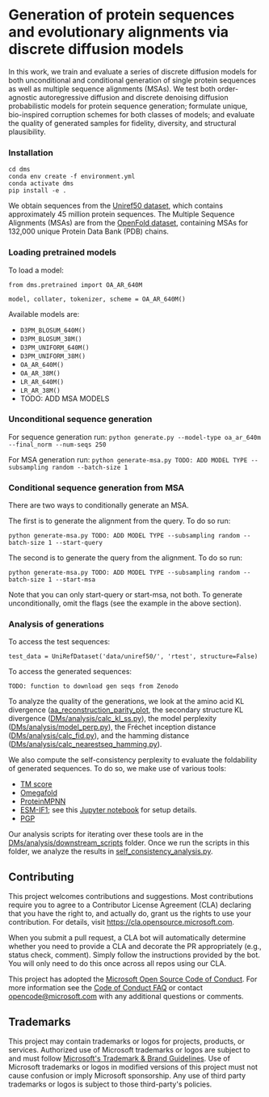 # Generation of protein sequences and evolutionary alignments via discrete diffusion models

In this work, we train and evaluate a series of discrete diffusion models for both unconditional and conditional generation of single protein sequences as well as multiple sequence alignments (MSAs). We test both order-agnostic autoregressive diffusion and discrete denoising diffusion probabilistic models for protein sequence generation; formulate unique, bio-inspired corruption schemes for both classes of models; and evaluate the quality of generated samples for fidelity, diversity, and structural plausibility.

### Installation
```
cd dms
conda env create -f environment.yml
conda activate dms
pip install -e .
```
We obtain sequences from the [Uniref50 dataset](https://www.ncbi.nlm.nih.gov/pmc/articles/PMC4375400/), which contains approximately 45 million protein sequences. The Multiple Sequence Alignments (MSAs) are from the [OpenFold dataset](https://www.biorxiv.org/content/10.1101/2022.11.20.517210v2), containing MSAs for 132,000 unique Protein Data Bank (PDB) chains.

### Loading pretrained models
To load a model:
```
from dms.pretrained import OA_AR_640M

model, collater, tokenizer, scheme = OA_AR_640M()
```
Available models are:
* ``` D3PM_BLOSUM_640M() ```
* ``` D3PM_BLOSUM_38M() ```
* ``` D3PM_UNIFORM_640M() ```
* ``` D3PM_UNIFORM_38M() ```
* ``` OA_AR_640M() ```
* ``` OA_AR_38M() ```
* ``` LR_AR_640M() ```
* ``` LR_AR_38M() ```
* TODO: ADD MSA MODELS

### Unconditional sequence generation
For sequence generation run:
``` python generate.py --model-type oa_ar_640m --final_norm --num-seqs 250 ```

For MSA generation run:
``` python generate-msa.py TODO: ADD MODEL TYPE --subsampling random --batch-size 1 ```

### Conditional sequence generation from MSA
There are two ways to conditionally generate an MSA. 

The first is to generate the alignment from the query. To do so run:

``` python generate-msa.py TODO: ADD MODEL TYPE --subsampling random --batch-size 1 --start-query ```

The second is to generate the query from the alignment. To do so run:

``` python generate-msa.py TODO: ADD MODEL TYPE --subsampling random --batch-size 1 --start-msa ```

Note that you can only start-query or start-msa, not both. To generate unconditionally, omit the flags (see the example in the above section).

### Analysis of generations
To access the test sequences:
```
test_data = UniRefDataset('data/uniref50/', 'rtest', structure=False)
```
To access the generated sequences: 
```
TODO: function to download gen seqs from Zenodo
```
To analyze the quality of the generations, we look at the amino acid KL divergence ([aa_reconstruction_parity_plot](https://github.com/microsoft/DMs/blob/main/analysis/plot.py), the secondary structure KL divergence ([DMs/analysis/calc_kl_ss.py](https://github.com/microsoft/DMs/blob/main/analysis/calc_kl_ss.py)), the model perplexity ([DMs/analysis/model_perp.py](https://github.com/microsoft/DMs/blob/main/analysis/model_perp.py)), the Fréchet inception distance ([DMs/analysis/calc_fid.py](https://github.com/microsoft/DMs/blob/main/analysis/calc_fid.py)), and the hamming distance ([DMs/analysis/calc_nearestseq_hamming.py](https://github.com/microsoft/DMs/blob/main/analysis/calc_nearestseq_hamming.py)).

We also compute the self-consistency perplexity to evaluate the foldability of generated sequences. To do so, we make use of various tools:
* [TM score](https://zhanggroup.org/TM-score/)
* [Omegafold](https://github.com/HeliXonProtein/OmegaFold)
* [ProteinMPNN](https://github.com/dauparas/ProteinMPNN)
* [ESM-IF1](https://github.com/facebookresearch/esm/tree/main/esm/inverse_folding); see this [Jupyter notebook](https://colab.research.google.com/github/facebookresearch/esm/blob/main/examples/inverse_folding/notebook.ipynb) for setup details.
* [PGP](https://github.com/hefeda/PGP)

Our analysis scripts for iterating over these tools are in the [DMs/analysis/downstream_scripts](https://github.com/microsoft/DMs/tree/main/analysis/downstream_bash_scripts) folder. Once we run the scripts in this folder, we analyze the results in [self_consistency_analysis.py](https://github.com/microsoft/DMs/blob/main/analysis/self_consistency_analysis.py).

## Contributing

This project welcomes contributions and suggestions.  Most contributions require you to agree to a
Contributor License Agreement (CLA) declaring that you have the right to, and actually do, grant us
the rights to use your contribution. For details, visit https://cla.opensource.microsoft.com.

When you submit a pull request, a CLA bot will automatically determine whether you need to provide
a CLA and decorate the PR appropriately (e.g., status check, comment). Simply follow the instructions
provided by the bot. You will only need to do this once across all repos using our CLA.

This project has adopted the [Microsoft Open Source Code of Conduct](https://opensource.microsoft.com/codeofconduct/).
For more information see the [Code of Conduct FAQ](https://opensource.microsoft.com/codeofconduct/faq/) or
contact [opencode@microsoft.com](mailto:opencode@microsoft.com) with any additional questions or comments.

## Trademarks

This project may contain trademarks or logos for projects, products, or services. Authorized use of Microsoft 
trademarks or logos are subject to and must follow 
[Microsoft's Trademark & Brand Guidelines](https://www.microsoft.com/en-us/legal/intellectualproperty/trademarks/usage/general).
Use of Microsoft trademarks or logos in modified versions of this project must not cause confusion or imply Microsoft sponsorship.
Any use of third party trademarks or logos is subject to those third-party's policies.
